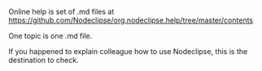 
Online help is set of .md files at <https://github.com/Nodeclipse/org.nodeclipse.help/tree/master/contents>

One topic is one .md file.

If you happened to explain colleague how to use Nodeclipse, this is the destination to check.